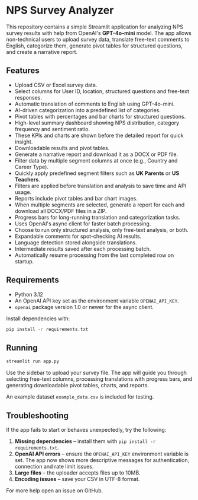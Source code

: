 # NPS Survey Analyzer

This repository contains a simple Streamlit application for analyzing NPS survey results with help from OpenAI's **GPT-4o-mini** model. The app allows non-technical users to upload survey data, translate free-text comments to English, categorize them, generate pivot tables for structured questions, and create a narrative report.

## Features

- Upload CSV or Excel survey data.
- Select columns for User ID, location, structured questions and free-text responses.
- Automatic translation of comments to English using GPT-4o-mini.
- AI-driven categorization into a predefined list of categories.
- Pivot tables with percentages and bar charts for structured questions.
- High-level summary dashboard showing NPS distribution, category frequency and sentiment ratio.
- These KPIs and charts are shown before the detailed report for quick insight.
- Downloadable results and pivot tables.
- Generate a narrative report and download it as a DOCX or PDF file.
- Filter data by multiple segment columns at once (e.g., Country and Career Type).
- Quickly apply predefined segment filters such as **UK Parents** or **US Teachers**.
- Filters are applied before translation and analysis to save time and API usage.
- Reports include pivot tables and bar chart images.
- When multiple segments are selected, generate a report for each and download all DOCX/PDF files in a ZIP.
- Progress bars for long-running translation and categorization tasks.
- Uses OpenAI's async client for faster batch processing.
- Choose to run only structured analysis, only free-text analysis, or both.
- Expandable comments for spot-checking AI results.
- Language detection stored alongside translations.
- Intermediate results saved after each processing batch.
- Automatically resume processing from the last completed row on startup.

## Requirements

- Python 3.12
- An OpenAI API key set as the environment variable `OPENAI_API_KEY`.
- `openai` package version 1.0 or newer for the async client.

Install dependencies with:

```bash
pip install -r requirements.txt
```

## Running

```bash
streamlit run app.py
```

Use the sidebar to upload your survey file. The app will guide you through selecting free-text columns, processing translations with progress bars, and generating downloadable pivot tables, charts, and reports.

An example dataset `example_data.csv` is included for testing.

## Troubleshooting

If the app fails to start or behaves unexpectedly, try the following:

1. **Missing dependencies** – install them with `pip install -r requirements.txt`.
2. **OpenAI API errors** – ensure the `OPENAI_API_KEY` environment variable is set. The app now
   shows more descriptive messages for authentication, connection and rate limit
   issues.
3. **Large files** – the uploader accepts files up to 10MB.
4. **Encoding issues** – save your CSV in UTF-8 format.

For more help open an issue on GitHub.
